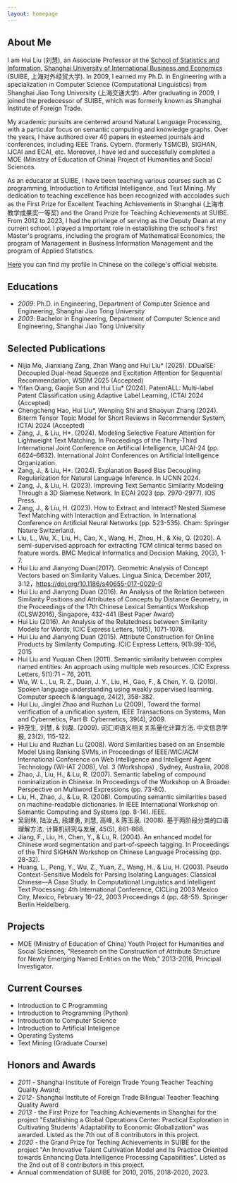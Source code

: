 ```yaml
---
layout: homepage
---
```


## About Me
I am Hui Liu (刘慧), an Associate Professor at the [School of Statistics and Information](https://www.suibe.edu.cn/txxy/), [Shanghai University of International Business and Economics](www.suibe.edu.cn) (SUIBE, 上海对外经贸大学). In 2009, I earned my Ph.D. in Engineering with a specialization in Computer Science (Computational Linguistics) from Shanghai Jiao Tong University (上海交通大学). After graduating in 2009, I joined the predecessor of SUIBE, which was formerly known as Shanghai Institute of Foreign Trade.

My academic pursuits are centered around Natural Language Processing, with a particular focus on semantic computing and knowledge graphs. Over the years, I have authored over 40 papers in esteemed journals and conferences, including IEEE Trans. Cybern. (formerly TSMCB), SIGHAN, IJCAI and ECAI, etc. Moreover, I have led and successfully completed a MOE (Ministry of Education of China) Project of Humanities and Social Sciences.

As an educator at SUIBE, I have been teaching various courses such as C programming, Introduction to Artificial Intelligence, and Text Mining. My dedication to teaching excellence has been recognized with accolades such as the First Prize for Excellent Teaching Achievements in Shanghai (上海市教学成果奖一等奖) and the Grand Prize for Teaching Achievements at SUIBE. From 2012 to 2023, I had the privilege of serving as the Deputy Dean at my current school. I played a important role in establishing the school's first Master's programs, including the program of Mathematical Economics, the program of Management in Business Information Management and the program of Applied Statistics.

[Here](https://www.suibe.edu.cn/txxy/2017/0530/c5782a45342/page.psp) you can find my profile in Chinese on the college's official website. 

## Educations
- *2009*: Ph.D. in Engineering, Department of Computer Science and Engineering, Shanghai Jiao Tong University
- *2003*: Bachelor in Engineering, Department of Computer Science and Engineering, Shanghai Jiao Tong University

## Selected Publications 
- Nijia Mo, Jianxiang Zang, Zhan Wang and Hui Liu* (2025). DDualSE: Decoupled Dual-head Squeeze and Excitation Attention for Sequential Recommendation, WSDM 2025 (Accepted)
- Yifan Qiang, Gaojie Sun and Hui Liu* (2024). PatentALL: Multi-label Patent Classification using Adaptive Label Learning, ICTAI 2024 (Accepted)
- Chengcheng Hao, Hui Liu*, Wenping Shi and Shaoyun Zhang (2024). Biterm Tensor Topic Model for Short Reviews in Recommender System, ICTAI 2024 (Accepted)
- Zang, J., & Liu, H*. (2024). Modeling Selective Feature Attention for Lightweight Text Matching. In Proceedings of the Thirty-Third International Joint Conference on Artificial Intelligence, ĲCAI-24 (pp. 6624–6632). International Joint Conferences on Artificial Intelligence Organization.
- Zang, J., & Liu, H*. (2024). Explanation Based Bias Decoupling Regularization for Natural Language Inference. In IJCNN 2024.
- Zang, J., & Liu, H. (2023). Improving Text Semantic Similarity Modeling Through a 3D Siamese Network. In ECAI 2023 (pp. 2970-2977). IOS Press.
- Zang, J., & Liu, H. (2023). How to Extract and Interact? Nested Siamese Text Matching with Interaction and Extraction. In International Conference on Artificial Neural Networks (pp. 523-535). Cham: Springer Nature Switzerland.
- Liu, L., Wu, X., Liu, H., Cao, X., Wang, H., Zhou, H., & Xie, Q. (2020). A semi-supervised approach for extracting TCM clinical terms based on feature words. BMC Medical Informatics and Decision Making, 20(3), 1-7.
- Hui Liu and Jianyong Duan(2017). Geometric Analysis of Concept Vectors based on Similarity Values. Lingua Sinica, December 2017, 3:12，https://doi.org/10.1186/s40655-017-0029-0
- Hui Liu and Jianyong Duan (2016). An Analysis of the Relation between Similarity Positions and Attributes of Concepts by Distance Geometry, in the Proceedings of the 17th Chinese Lexical Semantics Workshop (CLSW2016), Singapore, 432-441 (Best Paper Award)
- Hui Liu (2016). An Analysis of the Relatedness between Similarity Models for Words, ICIC Express Letters, 10(5), 1071-1078.
- Hui Liu and Jianyong Duan (2015). Attribute Construction for Online Products by Similarity Computing. ICIC Express Letters, 9(1):99-106, 2015
- Hui Liu and Yuquan Chen (2011). Semantic similarity between complex named entities: An approach using multiple web resources. ICIC Express Letters, 5(1):71 – 76, 2011.
- Wu, W. L., Lu, R. Z., Duan, J. Y., Liu, H., Gao, F., & Chen, Y. Q. (2010). Spoken language understanding using weakly supervised learning. Computer speech & language, 24(2), 358-382.
- Hui Liu, Jinglei Zhao and Ruzhan Lu (2009), Toward the formal verification of a unification system, IEEE Transactions on Systems, Man and Cybernetics, Part B: Cybernetics, 39(4), 2009.
- 钟茂生, 刘慧, & 刘磊. (2009). 词汇间语义相关关系量化计算方法. 中文信息学报, 23(2), 115-122.
- Hui Liu and Ruzhan Lu (2008). Word Similarities based on an Ensemble Model Using Ranking SVMs, in Proceedings of IEEE/WIC/ACM International Conference on Web Intelligence and Intelligent Agent Technology (WI-IAT 2008), Vol. 3 (Workshops) , Sydney, Australia, 2008
- Zhao, J., Liu, H., & Lu, R. (2007). Semantic labeling of compound nominalization in Chinese. In Proceedings of the Workshop on A Broader Perspective on Multiword Expressions (pp. 73-80).
- Liu, H., Zhao, J., & Lu, R. (2008). Computing semantic similarities based on machine-readable dictionaries. In IEEE International Workshop on Semantic Computing and Systems (pp. 8-14). IEEE.
- 吴尉林, 陆汝占, 段建勇, 刘慧, 高峰, & 陈玉泉. (2008). 基于两阶段分类的口语理解方法. 计算机研究与发展, 45(5), 861-868.
- Jiang, F., Liu, H., Chen, Y., & Lu, R. (2004). An enhanced model for Chinese word segmentation and part-of-speech tagging. In Proceedings of the Third SIGHAN Workshop on Chinese Language Processing (pp. 28-32).
- Huang, L., Peng, Y., Wu, Z., Yuan, Z., Wang, H., & Liu, H. (2003). Pseudo Context-Sensitive Models for Parsing Isolating Languages: Classical Chinese—A Case Study. In Computational Linguistics and Intelligent Text Processing: 4th International Conference, CICLing 2003 Mexico City, Mexico, February 16–22, 2003 Proceedings 4 (pp. 48-51). Springer Berlin Heidelberg.

## Projects
- MOE (Ministry of Education of China) Youth Project for Humanities and Social Sciences, "Research on the Construction of Attribute Structure for Newly Emerging Named Entities on the Web," 2013-2016, Principal Investigator.

## Current Courses
- Introduction to C Programming
- Introduction to Programming (Python)
- Introduction to Computer Science
- Introduction to Artificial Inteligence
- Operating Systems
- Text Mining (Graduate Course)

## Honors and Awards
- *2011* - Shanghai Institute of Foreign Trade Young Teacher Teaching Quality Award;
- *2012*-  Shanghai Institute of Foreign Trade Bilingual Teacher Teaching Quality Award
- *2013* - the First Prize for Teaching Achievements in Shanghai for the project "Establishing a Global Operations Center: Practical Exploration in Cultivating Students' Adaptability to Economic Globalization" was awarded. Listed as the 7th out of 8 contributors in this project.
- *2020* - the Grand Prize for Teching Achievements in SUIBE for the project "An Innovative Talent Cultivation Model and Its Practice Oriented towards Enhancing Data Intelligence Processing Capabilities". Listed as the 2nd out of 8 contributors in this project.
- Annual commendation of SUIBE for 2010, 2015, 2018-2020, 2023. 

